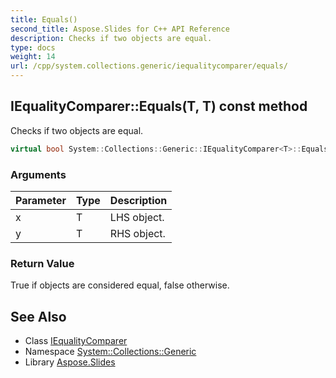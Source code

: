 ```yaml
---
title: Equals()
second_title: Aspose.Slides for C++ API Reference
description: Checks if two objects are equal.
type: docs
weight: 14
url: /cpp/system.collections.generic/iequalitycomparer/equals/
---
```

## IEqualityComparer::Equals(T, T) const method


Checks if two objects are equal.

```cpp
virtual bool System::Collections::Generic::IEqualityComparer<T>::Equals(T x, T y) const =0
```


### Arguments

| Parameter | Type | Description |
| --- | --- | --- |
| x | T | LHS object. |
| y | T | RHS object. |

### Return Value

True if objects are considered equal, false otherwise.

## See Also

* Class [IEqualityComparer](./)
* Namespace [System::Collections::Generic](../)
* Library [Aspose.Slides](../../)